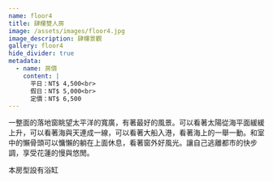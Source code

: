 ```yaml
---
name: floor4
title: 肆樓雙人房
image: /assets/images/floor4.jpg
image_description: 肆樓景觀
gallery: floor4
hide_divider: true
metadata:
  - name: 房價
    content: |
      平日：NT$ 4,500<br>
      假日：NT$ 5,000<br>
      定價：NT$ 6,500
---
```


一整面的落地窗眺望太平洋的寬廣，有著最好的風景。可以看著太陽從海平面緩緩上升，可以看著海與天連成一線，可以看著大船入港，看著海上的一舉一動。和室中的懶骨頭可以慵懶的躺在上面休息，看著窗外好風光。讓自己逃離都市的快步調，享受花蓮的慢與悠閒。

本房型設有浴缸
